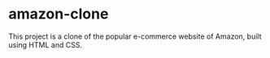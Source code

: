 # amazon-clone
 This project is a clone of the popular e-commerce website of Amazon, built using HTML and CSS.
